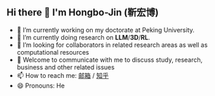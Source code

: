 ## Hi there 👋 I'm Hongbo-Jin (靳宏博)


- 🔭 I’m currently working on my doctorate at Peking University.
- 🌱 I’m currently doing research on **LLM**/**3D**/**RL**. 
- 🤔 I’m looking for collaborators in related research areas as well as computational resources
- 💬 Welcome to communicate with me to discuss study, research, business and other related issues
- 📫 How to reach me: [邮箱](mailto:jhb_pku@163.com) / [知乎](https://www.zhihu.com/people/o2lqwb)
- 😄 Pronouns: He

